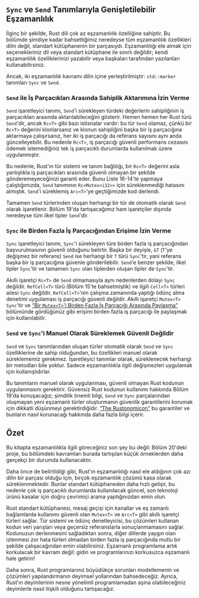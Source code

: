 ## `Sync` ve `Send` Tanımlarıyla Genişletilebilir Eşzamanlılık

İlginç bir şekilde, Rust dili çok az eşzamanlılık özelliğine sahiptir. Bu bölümde şimdiye kadar bahsettiğimiz neredeyse 
tüm eşzamanlılık özellikleri dilin değil, standart kütüphanenin bir parçasıydı. Eşzamanlılığı ele almak için seçenekleriniz 
dil veya standart kütüphane ile sınırlı değildir; kendi eşzamanlılık özelliklerinizi yazabilir veya başkaları tarafından 
yazılanları kullanabilirsiniz.

Ancak, iki eşzamanlılık kavramı dilin içine yerleştirilmiştir: `std::marker` tanımları `Sync` ve `Send`.

### `Send` ile İş Parçacıkları Arasında Sahiplik Aktarımına İzin Verme

`Send` işaretleyici tanımı, `Send`'i sürekleyen türdeki değerlerin sahipliğinin iş parçacıkları arasında aktarılabileceğini gösterir. 
Hemen hemen her Rust türü `Send`'dir, ancak `Rc<T>` gibi bazı istisnalar vardır: bu tür `Send` olamaz, çünkü bir `Rc<T>` değerini klonlarsanız 
ve klonun sahipliğini başka bir iş parçacığına aktarmaya çalışırsanız, her iki iş parçacığı da referans sayısını aynı anda güncelleyebilir. 
Bu nedenle `Rc<T>`, iş parçacığı güvenli performans cezasını ödemek istemediğiniz tek iş parçacıklı durumlarda kullanılmak üzere uygulanmıştır.

Bu nedenle, Rust'ın tür sistemi ve tanım bağlılığı, bir `Rc<T>` değerini asla yanlışlıkla iş parçacıkları arasında güvenli olmayan bir şekilde
gönderemeyeceğinizi garanti eder. Bunu Liste 16-14'te yapmaya çalıştığımızda, `Send` tanımının `Rc<Mutex<i32>>` için süreklenmediği hatasını almıştık.
`Send`'i süreklemiş `Arc<T>`'ye geçtiğimizde kod derlendi.

Tamamen `Send` türlerinden oluşan herhangi bir tür de otomatik olarak `Send` olarak işaretlenir. 
Bölüm 19'da tartışacağımız ham işaretçiler dışında neredeyse tüm ilkel tipler `Send`'dir.

### `Sync` ile Birden Fazla İş Parçacığından Erişime İzin Verme

`Sync` işaretleyici tanımı, `Sync`'i sürekleyen türe birden fazla iş parçacığından başvurulmasının güvenli olduğunu belirtir. 
Başka bir deyişle, `&T` (`T`'ye değişmez bir referans) `Send` ise herhangi bir `T` türü `Sync`'tir, yani referans başka bir iş 
parçacığına güvenle gönderilebilir. `Send`'e benzer şekilde, ilkel tipler `Sync`'tir ve tamamen `Sync` olan tiplerden oluşan tipler de 
`Sync`'tir.

Akıllı işaretçi `Rc<T>` de `Send` olmamasıyla aynı nedenlerden dolayı `Sync` değildir. `RefCell<T>` türü (Bölüm 15'te bahsetmiştik) 
ve ilgili `Cell<T>` türleri ailesi `Sync` değildir. `RefCell<T>`'nin çalışma zamanında yaptığı ödünç alma denetimi uygulaması iş parçacığı 
güvenli değildir. Akıllı işaretçi `Mutex<T>` `Sync`'tir ve [“Bir `Mutex<T>`'i Birden Fazla İş Parçacığı Arasında Paylaşma”][sharing-a-mutext-between-multiple-threads]<!-- ignore --> bölümünde gördüğünüz gibi erişimi birden fazla iş parçacığı ile paylaşmak için kullanılabilir.

### `Send` ve `Sync`'i Manuel Olarak Süreklemek Güvenli Değildir

`Send` ve `Sync` tanımlarından oluşan türler otomatik olarak `Send` ve `Sync` özelliklerine de sahip olduğundan, 
bu özellikleri manuel olarak süreklememiz gerekmez. İşaretleyici tanımlar olarak, süreklenecek herhangi bir metodları bile yoktur. 
Sadece eşzamanlılıkla ilgili değişmezleri uygulamak için kullanışlıdırlar.

Bu tanımların manuel olarak uygulanması, güvenli olmayan Rust kodunun uygulanmasını gerektirir. 
Güvensiz Rust kodunun kullanımı hakkında Bölüm 19'da konuşacağız; şimdilik önemli bilgi, `Send` ve `Sync` parçalarından oluşmayan yeni eşzamanlı 
türler oluşturmanın güvenlik garantilerini korumak için dikkatli düşünmeyi gerektirdiğidir. 
[“The Rustonomicon”][nomicon] bu garantiler ve bunların nasıl korunacağı hakkında daha fazla bilgi içerir.

## Özet

Bu kitapta eşzamanlılıkla ilgili göreceğiniz son şey bu değil: Bölüm 20'deki proje, bu bölümdeki kavramları burada 
tartışılan küçük örneklerden daha gerçekçi bir durumda kullanacaktır.

Daha önce de belirtildiği gibi, Rust'ın eşzamanlılığı nasıl ele aldığının çok azı dilin bir parçası olduğu için, 
birçok eşzamanlılık çözümü kasa olarak süreklenmektedir. Bunlar standart kütüphaneden daha hızlı gelişir, bu
nedenle çok iş parçacıklı durumlarda kullanılacak güncel, son teknoloji ürünü kasalar için doğru çevrimiçi arama yaptığınızdan emin olun.

Rust standart kütüphanesi, mesaj geçişi için kanallar ve eş zamanlı bağlamlarda kullanımı güvenli olan `Mutex<T>` ve `Arc<T>` gibi akıllı 
işaretçi türleri sağlar. Tür sistemi ve ödünç denetleyicisi, bu çözümleri kullanan kodun veri yarışları veya geçersiz referanslarla 
sonuçlanmamasını sağlar. Kodunuzun derlenmesini sağladıktan sonra, diğer dillerde yaygın olan izlenmesi zor hata türleri olmadan 
birden fazla iş parçacığında mutlu bir şekilde çalışacağından emin olabilirsiniz. Eşzamanlı programlama artık korkulacak bir kavram değil: 
gidin ve programlarınızı korkusuzca eşzamanlı hale getirin!

Daha sonra, Rust programlarınız büyüdükçe sorunları modellemenin ve çözümleri yapılandırmanın deyimsel yollarından bahsedeceğiz. 
Ayrıca, Rust'ın deyimlerinin nesne yönelimli programlamadan aşina olabileceğiniz deyimlerle nasıl ilişkili olduğunu tartışacağız.

[sharing-a-mutext-between-multiple-threads]:
ch16-03-shared-state.html#sharing-a-mutext-between-multiple-threads
[nomicon]: ../nomicon/index.html
